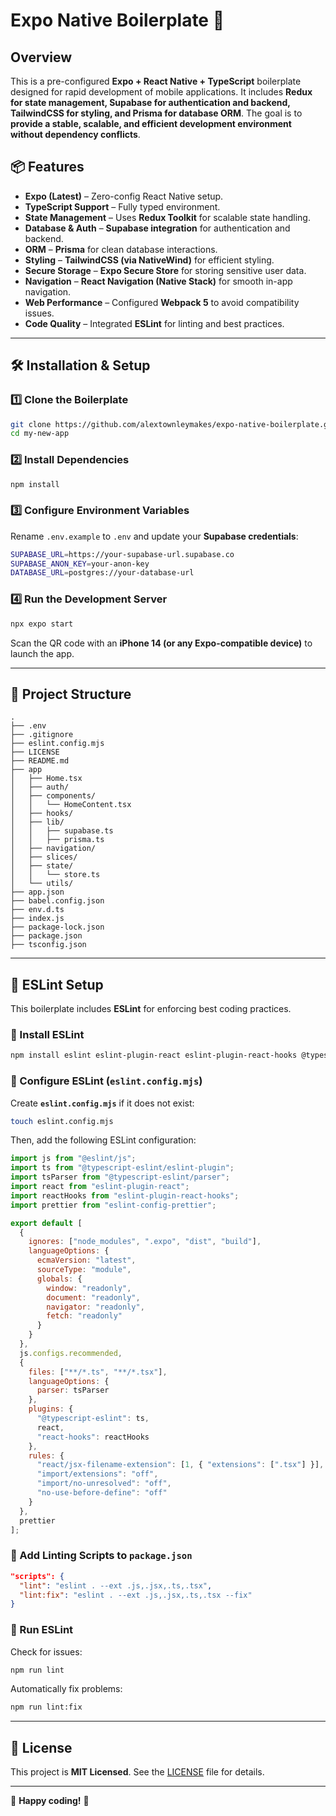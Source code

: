 # Expo Native Boilerplate 🚀

## **Overview**
This is a pre-configured **Expo + React Native + TypeScript** boilerplate designed for rapid development of mobile applications. It includes **Redux for state management, Supabase for authentication and backend, TailwindCSS for styling, and Prisma for database ORM**. The goal is to **provide a stable, scalable, and efficient development environment without dependency conflicts**.

## **📦 Features**
- **Expo (Latest)** – Zero-config React Native setup.
- **TypeScript Support** – Fully typed environment.
- **State Management** – Uses **Redux Toolkit** for scalable state handling.
- **Database & Auth** – **Supabase integration** for authentication and backend.
- **ORM** – **Prisma** for clean database interactions.
- **Styling** – **TailwindCSS (via NativeWind)** for efficient styling.
- **Secure Storage** – **Expo Secure Store** for storing sensitive user data.
- **Navigation** – **React Navigation (Native Stack)** for smooth in-app navigation.
- **Web Performance** – Configured **Webpack 5** to avoid compatibility issues.
- **Code Quality** – Integrated **ESLint** for linting and best practices.

---

## **🛠️ Installation & Setup**
### **1️⃣ Clone the Boilerplate**
```sh
git clone https://github.com/alextownleymakes/expo-native-boilerplate.git my-new-app
cd my-new-app
```

### **2️⃣ Install Dependencies**
```sh
npm install
```

### **3️⃣ Configure Environment Variables**
Rename `.env.example` to `.env` and update your **Supabase credentials**:
```sh
SUPABASE_URL=https://your-supabase-url.supabase.co
SUPABASE_ANON_KEY=your-anon-key
DATABASE_URL=postgres://your-database-url
```

### **4️⃣ Run the Development Server**
```sh
npx expo start
```
Scan the QR code with an **iPhone 14 (or any Expo-compatible device)** to launch the app.

---

## **📂 Project Structure**
```
.
├── .env
├── .gitignore
├── eslint.config.mjs
├── LICENSE
├── README.md
├── app
│   ├── Home.tsx
│   ├── auth/
│   ├── components/
│   │   └── HomeContent.tsx
│   ├── hooks/
│   ├── lib/
│   │   ├── supabase.ts
│   │   ├── prisma.ts
│   ├── navigation/
│   ├── slices/
│   ├── state/
│   │   └── store.ts
│   └── utils/
├── app.json
├── babel.config.json
├── env.d.ts
├── index.js
├── package-lock.json
├── package.json
├── tsconfig.json
```

---

## **🔧 ESLint Setup**
This boilerplate includes **ESLint** for enforcing best coding practices.

### **📌 Install ESLint**
```sh
npm install eslint eslint-plugin-react eslint-plugin-react-hooks @typescript-eslint/parser @typescript-eslint/eslint-plugin eslint-config-prettier --save-dev
```

### **📌 Configure ESLint (`eslint.config.mjs`)**
Create **`eslint.config.mjs`** if it does not exist:
```sh
touch eslint.config.mjs
```

Then, add the following ESLint configuration:
```js
import js from "@eslint/js";
import ts from "@typescript-eslint/eslint-plugin";
import tsParser from "@typescript-eslint/parser";
import react from "eslint-plugin-react";
import reactHooks from "eslint-plugin-react-hooks";
import prettier from "eslint-config-prettier";

export default [
  {
    ignores: ["node_modules", ".expo", "dist", "build"],
    languageOptions: {
      ecmaVersion: "latest",
      sourceType: "module",
      globals: {
        window: "readonly",
        document: "readonly",
        navigator: "readonly",
        fetch: "readonly"
      }
    }
  },
  js.configs.recommended,
  {
    files: ["**/*.ts", "**/*.tsx"],
    languageOptions: {
      parser: tsParser
    },
    plugins: {
      "@typescript-eslint": ts,
      react,
      "react-hooks": reactHooks
    },
    rules: {
      "react/jsx-filename-extension": [1, { "extensions": [".tsx"] }],
      "import/extensions": "off",
      "import/no-unresolved": "off",
      "no-use-before-define": "off"
    }
  },
  prettier
];
```

### **📌 Add Linting Scripts to `package.json`**
```json
"scripts": {
  "lint": "eslint . --ext .js,.jsx,.ts,.tsx",
  "lint:fix": "eslint . --ext .js,.jsx,.ts,.tsx --fix"
}
```

### **📌 Run ESLint**
Check for issues:
```sh
npm run lint
```
Automatically fix problems:
```sh
npm run lint:fix
```

---

## **📄 License**
This project is **MIT Licensed**. See the [LICENSE](LICENSE) file for details.

---
🚀 **Happy coding!** 🚀